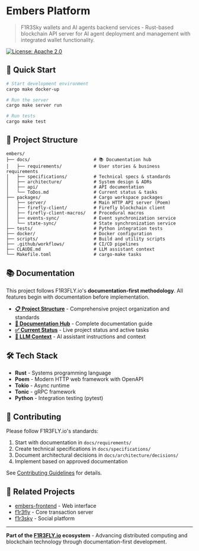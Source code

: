 # Embers Platform

> F1R3Sky wallets and AI agents backend services - Rust-based blockchain API server for AI agent deployment and management with integrated wallet functionality.

[![License: Apache 2.0](https://img.shields.io/badge/License-Apache%202.0-blue.svg)](https://www.apache.org/licenses/LICENSE-2.0)

## 🚀 Quick Start

```bash
# Start development environment
cargo make docker-up

# Run the server
cargo make server run

# Run tests
cargo make test
```

## 📁 Project Structure

```
embers/
├── docs/                        # 📚 Documentation hub
│   ├── requirements/            # User stories & business requirements
│   ├── specifications/          # Technical specs & standards
│   ├── architecture/            # System design & ADRs
│   ├── api/                     # API documentation
│   └── ToDos.md                 # Current status & tasks
├── packages/                    # Cargo workspace packages
│   ├── server/                  # Main HTTP API server (Poem)
│   ├── firefly-client/          # Firefly blockchain client
│   ├── firefly-client-macros/   # Procedural macros
│   ├── events-sync/             # Event synchronization service
│   └── state-sync/              # State synchronization service
├── tests/                       # Python integration tests
├── docker/                      # Docker configuration
├── scripts/                     # Build and utility scripts
├── .github/workflows/           # CI/CD pipelines
├── CLAUDE.md                    # LLM assistant context
└── Makefile.toml                # cargo-make tasks
```

## 📚 Documentation

This project follows F1R3FLY.io's **documentation-first methodology**. All features begin with documentation before implementation.

- **[📋 Project Structure](./docs/PROJECT_STRUCTURE.md)** - Comprehensive project organization and standards
- **[📖 Documentation Hub](./docs/README.md)** - Complete documentation guide
- **[✅ Current Status](./docs/ToDos.md)** - Live project status and active tasks
- **[🤖 LLM Context](./CLAUDE.md)** - AI assistant instructions and context

## 🛠️ Tech Stack

- **Rust** - Systems programming language
- **Poem** - Modern HTTP web framework with OpenAPI
- **Tokio** - Async runtime
- **Tonic** - gRPC framework
- **Python** - Integration testing (pytest)

## 🤝 Contributing

Please follow F1R3FLY.io's standards:

1. Start with documentation in `docs/requirements/`
2. Create technical specifications in `docs/specifications/`
3. Document architectural decisions in `docs/architecture/decisions/`
4. Implement based on approved documentation

See [Contributing Guidelines](./docs/README.md#for-contributors) for details.

## 🔗 Related Projects

- [embers-frontend](https://github.com/F1R3FLY-io/embers-frontend) - Web interface
- [f1r3fly](https://github.com/F1R3FLY-io/f1r3fly) - Core transaction server
- [f1r3sky](https://github.com/F1R3FLY-io/f1r3sky) - Social platform

---

**Part of the [F1R3FLY.io](https://github.com/F1R3FLY-io) ecosystem** - Advancing distributed computing and blockchain technology through documentation-first development.
